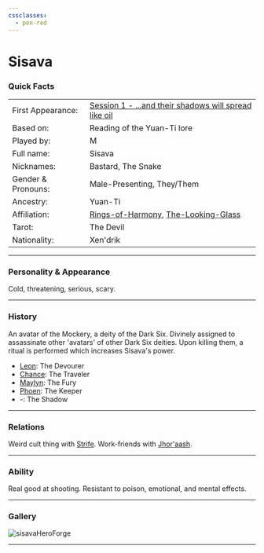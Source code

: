 ```yaml
---
cssclasses:
  - pen-red
---
```

# Sisava
### Quick Facts

|                    |                                                                                                                                                        |
| ------------------ | ------------------------------------------------------------------------------------------------------------------------------------------------------ |
| First Appearance:  | [Session 1 - ...and their shadows will spread like oil](../Session%20Notes/Session%201%20-%20...and%20their%20shadows%20will%20spread%20like%20oil%5C) |
| Based on:          | Reading of the Yuan-Ti lore                                                                                                                            |
| Played by:         | M                                                                                                                                                      |
| Full name:         | Sisava                                                                                                                                                 |
| Nicknames:         | Bastard, The Snake                                                                                                                                     |
| Gender & Pronouns: | Male-Presenting, They/Them                                                                                                                             |
| Ancestry:          | Yuan-Ti                                                                                                                                                |
| Affiliation:       | [Rings-of-Harmony](../-Groups/Rings-of-Harmony.md), [The-Looking-Glass](../-Groups/The-Looking-Glass.md)                                                       |
| Tarot:             | The Devil                                                                                                                                              |
| Nationality:       | Xen'drik                                                                                                                                               |
***
### Personality & Appearance
Cold, threatening, serious, scary.

***
### History
An avatar of the Mockery, a deity of the Dark Six. Divinely assigned to assassinate other 'avatars' of other Dark Six deities. Upon killing them, a ritual is performed which increases Sisava's power.
* [Leon](Leon.md): The Devourer
* [Chance](Chance.md): The Traveler
* [Maylyn](Maylyn.md): The Fury
* [Phoen](Phoen.md): The Keeper
* -: The Shadow

***
### Relations
Weird cult thing with [Strife](Strife.md).
Work-friends with [Jhor'aash](Jhor'aash.md).

***
### Ability
Real good at shooting. Resistant to poison, emotional, and mental effects.

***
### Gallery

![sisavaHeroForge](../../../../../99%20-%20META/attachments/sisavaHeroForge.png)

***
